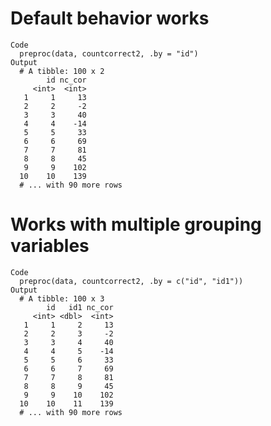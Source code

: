 # Default behavior works

    Code
      preproc(data, countcorrect2, .by = "id")
    Output
      # A tibble: 100 x 2
            id nc_cor
         <int>  <int>
       1     1     13
       2     2     -2
       3     3     40
       4     4    -14
       5     5     33
       6     6     69
       7     7     81
       8     8     45
       9     9    102
      10    10    139
      # ... with 90 more rows

# Works with multiple grouping variables

    Code
      preproc(data, countcorrect2, .by = c("id", "id1"))
    Output
      # A tibble: 100 x 3
            id   id1 nc_cor
         <int> <dbl>  <int>
       1     1     2     13
       2     2     3     -2
       3     3     4     40
       4     4     5    -14
       5     5     6     33
       6     6     7     69
       7     7     8     81
       8     8     9     45
       9     9    10    102
      10    10    11    139
      # ... with 90 more rows

